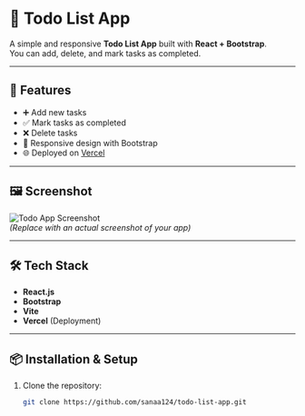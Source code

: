 # 📝 Todo List App

A simple and responsive **Todo List App** built with **React + Bootstrap**.  
You can add, delete, and mark tasks as completed.  

---

## 🚀 Features
- ➕ Add new tasks
- ✅ Mark tasks as completed
- ❌ Delete tasks
- 📱 Responsive design with Bootstrap
- 🌐 Deployed on [Vercel](https://todo-list-app-sanaa124.vercel.app)

---

## 🖼️ Screenshot
![Todo App Screenshot](./screenshot.png)  
*(Replace with an actual screenshot of your app)*

---

## 🛠️ Tech Stack
- **React.js**
- **Bootstrap**
- **Vite**
- **Vercel** (Deployment)

---

## 📦 Installation & Setup
1. Clone the repository:
   ```bash
   git clone https://github.com/sanaa124/todo-list-app.git
